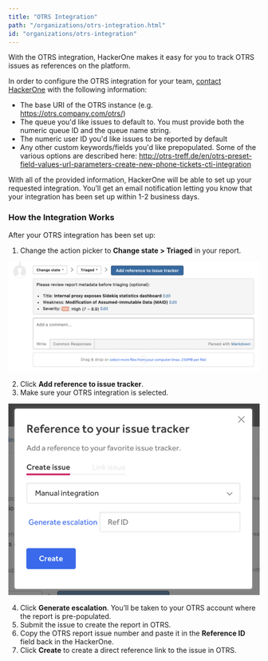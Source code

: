```yaml
---
title: "OTRS Integration"
path: "/organizations/otrs-integration.html"
id: "organizations/otrs-integration"
---
```


With the OTRS integration, HackerOne makes it easy for you to track OTRS issues as references on the platform.

In order to configure the OTRS integration for your team, [contact HackerOne](https://support.hackerone.com) with the following information:   

- The base URI of the OTRS instance (e.g. https://otrs.company.com/otrs/)
- The queue you'd like issues to default to. You must provide both the numeric queue ID and the queue name string.
- The numeric user ID you'd like issues to be reported by default
- Any other custom keywords/fields you'd like prepopulated. Some of the various options are described here: http://otrs-treff.de/en/otrs-preset-field-values-url-parameters-create-new-phone-tickets-cti-integration

With all of the provided information, HackerOne will be able to set up your requested integration. You’ll get an email notification letting you know that your integration has been set up within 1-2 business days.

### How the Integration Works
After your OTRS integration has been set up:
1. Change the action picker to **Change state > Triaged** in your report.

![integrations](./images/add-integration-reference.png)

2. Click **Add reference to issue tracker**.
3. Make sure your OTRS integration is selected.

![integration](./images/issue-tracker-reference.png)

4. Click **Generate escalation**. You’ll be taken to your OTRS account where the report is pre-populated.
3. Submit the issue to create the report in OTRS.
4. Copy the OTRS report issue number and paste it in the **Reference ID** field back in the HackerOne.
5. Click **Create** to create a direct reference link to the issue in OTRS.
